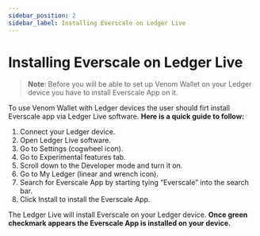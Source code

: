 ```yaml
---
sidebar_position: 2
sidebar_label: Installing Everscale on Ledger Live 
---
```


# Installing Everscale on Ledger Live

> **Note**: Before you will be able to set up Venom Wallet on your Ledger device you have to install Everscale App on it.

 To use Venom Wallet with Ledger devices the user should firt install Everscale app via Ledger Live software. 
 **Here is a quick guide to follow:**
1.  Connect your Ledger device.
2.  Open Ledger Live software.
3.  Go to Settings (cogwheel icon).
4.  Go to Experimental features tab.
5.  Scroll down to the Developer mode and turn it on.
6.  Go to My Ledger (linear and wrench icon).
7.  Search for Everscale App by starting tying “Everscale” into the search bar.
8.  Click Install to install the Everscale App.

The Ledger Live will install Everscale on your Ledger device. **Once green checkmark appears the Everscale App is installed on your device.**
